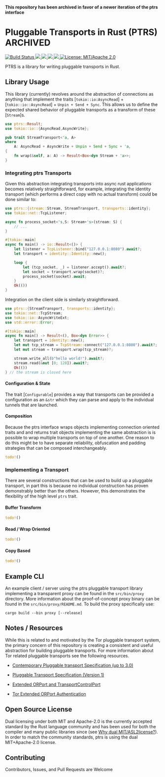 
**This repository has been archived in favor of a newer iteration of the ptrs interface**

# Pluggable Transports in Rust (PTRS) **ARCHIVED**


<p>
  <a href="https://github.com/jmwample/ptrs/actions/workflows/rust.yml">
    <img src="https://github.com/jmwample/ptrs/actions/workflows/rust.yml/badge.svg?branch=main" alt="Build Status">
  <a href="https://codecov.io/gh/jmwample/ptrs" >
    <img src="https://codecov.io/gh/jmwample/ptrs/graph/badge.svg?token=M5366KWEA4"/>
  </a>
  <a href="https://deps.rs/repo/github/jmwample/ptrs">
    <img src="https://deps.rs/repo/github/jmwample/ptrs/status.svg">
  </a>
  <a href="https://crates.io/crates/ptrs">
    <img src="https://img.shields.io/crates/v/ptrs.svg">
  </a>
  <a href="https://docs.rs/ptrs">
    <img src="https://docs.rs/ptrs/badge.svg">
  </a>
  <a href="https://doc.rust-lang.org/1.6.0/complement-project-faq.html#why-dual-mitasl2-license">
    <img src="https://img.shields.io/badge/license-MIT%2FApache--2.0-blue" alt="License: MIT/Apache 2.0">
  </a>
</p>

PTRS is a library for writing pluggable transports in Rust.

## Library Usage

This library (currently) revolves around the abstraction of connections as anything that implement
the traits [`tokio::io:AsyncRead`] + [`tokio::io::AsyncRead`] + `Unpin + Send + Sync`. This allows
us to define the expected shared behavior of pluggable transports as a transform of these
[`Stream`]s.

```rust ignore
use ptrs::Result;
use tokio::io::{AsyncRead,AsyncWrite};

pub trait StreamTransport<'a, A>
where
    A: AsyncRead + AsyncWrite + Unpin + Send + Sync + 'a,
{
    fn wrap(&self, a: A) -> Result<Box<dyn Stream + 'a>>;
}
```

### Integrating ptrs Transports

Given this abstraction integrating transports into async rust applications becomes relatively
straightforward, for example, integrating the identity transport (which performs a direct copy with
no actual transform) could be done similar to:

```rust ignore
use ptrs::{stream::Stream, StreamTransport, transports::identity};
use tokio::net::TcpListener;

async fn process_socket<'s,S: Stream+'s>(stream: S) {
    // ...
}

#[tokio::main]
async fn main() -> io::Result<()> {
    let listener = TcpListener::bind("127.0.0.1:8080").await?;
    let transport = identity::Identity::new();

    loop {
        let (tcp_socket, _) = listener.accept().await?;
        let socket = transport.wrap(socket)?;
        process_socket(socket).await;
    }
    Ok(())
}
```

Integration on the client side is similarly straightforward.

```rust ignore
use ptrs::{StreamTransport, transports::identity};
use tokio::net::TcpStream;
use tokio::io::AsyncWriteExt;
use std::error::Error;

#[tokio::main]
async fn main() -> Result<(), Box<dyn Error>> {
    let transport = identity::new();
    let mut tcp_stream = TcpStream::connect("127.0.0.1:8080").await?;
    let mut stream = transport.wrap(tcp_stream)?;

    stream.write_all(b"hello world!").await?;
    stream.read(&mut [0; 128]).await?;
    Ok(())
} // the stream is closed here
```

#### Configuration & State

The trait [`Configurable`] provides a way that transports can be provided a configuration as an
`&str` which they can parse and apply to the individual tunnels that are launched.

#### Composition

Because the ptrs interface wraps objects implementing connection oriented traits and and returns
trait objects implementing the same abstraction is is possible to wrap multiple transports on top of
one another. One reason to do this might be to have separate reliability, obfuscation and padding
strategies that can be composed interchangeably.

```rust no_run
todo!()
```

### Implementing a Transport

There are several constructions that can be used to build up a pluggable transport, in part this is
because no individual construction has proven demonstrably better than the others. However, this
demonstrates the flexibility of the high level `ptrs` trait.

#### Buffer Transform

```rust no_run
todo!()
```

#### Read / Wrap Oriented

```rust no_run
todo!()
```

#### Copy Based

```rust no_run
todo!()
```

## Example CLI

An example client / server using the ptrs pluggable transport library implementing a transparent
proxy can be found in the `src/bin/proxy` directory. More information about the proof-of-concept
proxy binary can be found in the `src/bin/proxy/README.md`. To build the proxy specifically use:

```console
cargo build --bin proxy [--release]
```

## Notes / Resources

While this is related to and motivated by the Tor pluggable transport system, the primary concern of
this repository is creating a consistent and useful abstraction for building pluggable transports.
For more information about Tor related pluggable transports see the following resources.

* [Contemporary Pluggable transport Specification (up to 3.0)](https://github.com/Pluggable-Transports/Pluggable-Transports-spec)

* [Pluggable Transport Specification (Version 1)](https://gitweb.torproject.org/torspec.git/tree/pt-spec.txt)

* [Extended ORPort and TransportControlPort](https://gitweb.torproject.org/torspec.git/tree/proposals/196-transport-control-ports.txt)

* [Tor Extended ORPort Authentication](https://gitweb.torproject.org/torspec.git/tree/proposals/217-ext-orport-auth.txt)

## Open Source License

Dual licensing under both MIT and Apache-2.0 is the currently accepted standard by the Rust language
community and has been used for both the compiler and many public libraries since (see
[Why dual MIT/ASL2license?](https://doc.rust-lang.org/1.6.0/complement-project-faq.html#why-dual-mitasl2-license)).
In order to match the community standards, ptrs is using the dual MIT+Apache-2.0 license.

## Contributing

Contributors, Issues, and Pull Requests are Welcome
